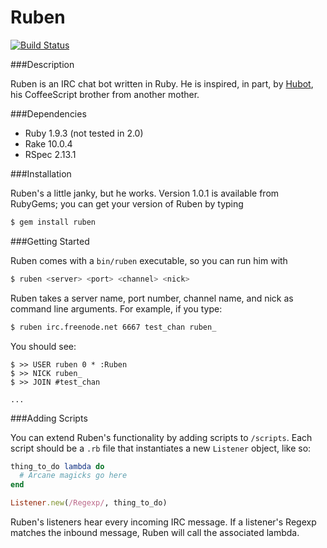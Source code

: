 Ruben
=====

[![Build Status](https://travis-ci.org/ericqweinstein/ruben.png)](https://travis-ci.org/ericqweinstein/ruben)

###Description

Ruben is an IRC chat bot written in Ruby. He is inspired, in part, by [Hubot](http://hubot.github.com/), his CoffeeScript brother from another mother.

###Dependencies

* Ruby 1.9.3 (not tested in 2.0)
* Rake 10.0.4
* RSpec 2.13.1

###Installation

Ruben's a little janky, but he works. Version 1.0.1 is available from RubyGems; you can get your version of Ruben by typing

```bash
$ gem install ruben
```

###Getting Started

Ruben comes with a `bin/ruben` executable, so you can run him with

```bash
$ ruben <server> <port> <channel> <nick>
```

Ruben takes a server name, port number, channel name, and nick as command line arguments. For example, if you type: 

```bash
$ ruben irc.freenode.net 6667 test_chan ruben_
```

You should see:

```
$ >> USER ruben 0 * :Ruben
$ >> NICK ruben_
$ >> JOIN #test_chan

...
```

###Adding Scripts

You can extend Ruben's functionality by adding scripts to `/scripts`. Each script should be a `.rb` file that instantiates a new `Listener` object, like so:

```ruby
thing_to_do lambda do
  # Arcane magicks go here
end

Listener.new(/Regexp/, thing_to_do)
```

Ruben's listeners hear every incoming IRC message. If a listener's Regexp matches the inbound message, Ruben will call the associated lambda.

